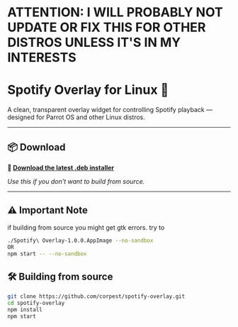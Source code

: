# ATTENTION: I WILL PROBABLY NOT UPDATE OR FIX THIS FOR OTHER DISTROS UNLESS IT'S IN MY INTERESTS

# Spotify Overlay for Linux 🎵

A clean, transparent overlay widget for controlling Spotify playback — designed for Parrot OS and other Linux distros.

---

## 📦 Download

**🔗 [Download the latest .deb installer](https://github.com/corpest/spotify-overlay/releases/latest)**

_Use this if you don’t want to build from source._

---
## ⚠️ Important Note
if building from source you might get gtk errors. try to
```bash
./Spotify\ Overlay-1.0.0.AppImage --no-sandbox
OR
npm start -- --no-sandbox
```
## 🛠️ Building from source

```bash
git clone https://github.com/corpest/spotify-overlay.git
cd spotify-overlay
npm install
npm start
```

